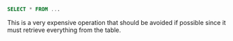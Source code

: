 ```sql
SELECT * FROM ...
```
This is a very expensive operation that should be avoided if possible since it must retrieve everything from the table.
